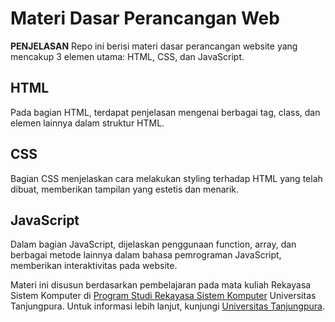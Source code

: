 # Materi Dasar Perancangan Web

**PENJELASAN**
Repo ini berisi materi dasar perancangan website yang mencakup 3 elemen utama: HTML, CSS, dan JavaScript.

## HTML
Pada bagian HTML, terdapat penjelasan mengenai berbagai tag, class, dan elemen lainnya dalam struktur HTML.

## CSS
Bagian CSS menjelaskan cara melakukan styling terhadap HTML yang telah dibuat, memberikan tampilan yang estetis dan menarik.

## JavaScript
Dalam bagian JavaScript, dijelaskan penggunaan function, array, dan berbagai metode lainnya dalam bahasa pemrograman JavaScript, memberikan interaktivitas pada website.

Materi ini disusun berdasarkan pembelajaran pada mata kuliah Rekayasa Sistem Komputer di [Program Studi Rekayasa Sistem Komputer](https://www.siskom.untan.ac.id) Universitas Tanjungpura. Untuk informasi lebih lanjut, kunjungi [Universitas Tanjungpura](https://untan.ac.id).
